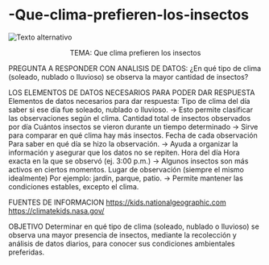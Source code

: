 # -Que-clima-prefieren-los-insectos

![Texto alternativo](https://www.tipos.co/wp-content/uploads/2015/01/insectos.jpg)


<p align="center">TEMA:
Que clima prefieren los insectos

PREGUNTA A RESPONDER CON ANALISIS DE DATOS:
¿En qué tipo de clima (soleado, nublado o lluvioso) se observa la mayor cantidad de insectos?

LOS ELEMENTOS DE DATOS NECESARIOS PARA PODER DAR RESPUESTA
Elementos de datos necesarios para dar respuesta:
Tipo de clima del día
 saber si ese día fue soleado, nublado o lluvioso.
→ Esto permite clasificar las observaciones según el clima.
Cantidad total de insectos observados por día
Cuántos insectos se vieron durante un tiempo determinado 
→ Sirve para comparar en qué clima hay más insectos.
Fecha de cada observación
Para saber en qué día se hizo la observación.
→ Ayuda a organizar la información y asegurar que los datos no se repiten.
Hora del día
Hora exacta en la que se observó (ej. 3:00 p.m.)
→ Algunos insectos son más activos en ciertos momentos.
Lugar de observación (siempre el mismo idealmente)
Por ejemplo: jardín, parque, patio.
→ Permite mantener las condiciones estables, excepto el clima.

FUENTES DE INFORMACION 
https://kids.nationalgeographic.com
https://climatekids.nasa.gov/

OBJETIVO
Determinar en qué tipo de clima (soleado, nublado o lluvioso) se observa una mayor presencia de insectos, mediante la recolección y análisis de datos diarios, para conocer sus condiciones ambientales preferidas.

 </p>



